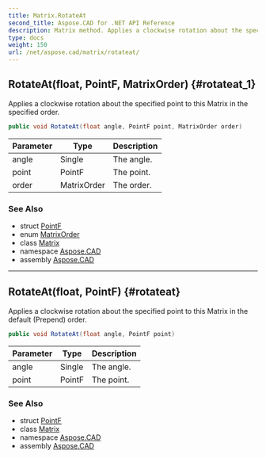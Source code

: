 ```yaml
---
title: Matrix.RotateAt
second_title: Aspose.CAD for .NET API Reference
description: Matrix method. Applies a clockwise rotation about the specified point to this Matrix in the specified order
type: docs
weight: 150
url: /net/aspose.cad/matrix/rotateat/
---
```

## RotateAt(float, PointF, MatrixOrder) {#rotateat_1}

Applies a clockwise rotation about the specified point to this Matrix in the specified order.

```csharp
public void RotateAt(float angle, PointF point, MatrixOrder order)
```

| Parameter | Type | Description |
| --- | --- | --- |
| angle | Single | The angle. |
| point | PointF | The point. |
| order | MatrixOrder | The order. |

### See Also

* struct [PointF](../../pointf/)
* enum [MatrixOrder](../../matrixorder/)
* class [Matrix](../)
* namespace [Aspose.CAD](../../matrix/)
* assembly [Aspose.CAD](../../../)

---

## RotateAt(float, PointF) {#rotateat}

Applies a clockwise rotation about the specified point to this Matrix in the default (Prepend) order.

```csharp
public void RotateAt(float angle, PointF point)
```

| Parameter | Type | Description |
| --- | --- | --- |
| angle | Single | The angle. |
| point | PointF | The point. |

### See Also

* struct [PointF](../../pointf/)
* class [Matrix](../)
* namespace [Aspose.CAD](../../matrix/)
* assembly [Aspose.CAD](../../../)


